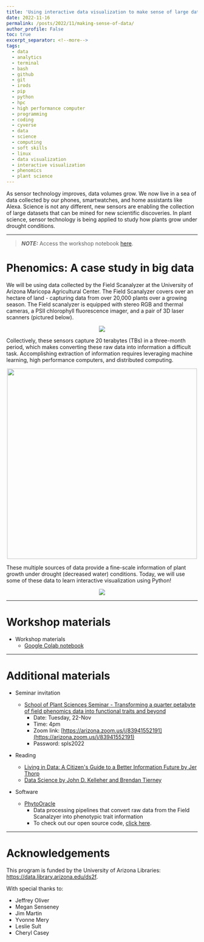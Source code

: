 ```yaml
---
title: 'Using interactive data visualization to make sense of large datasets'
date: 2022-11-16
permalink: /posts/2022/11/making-sense-of-data/
author_profile: False
toc: true
excerpt_separator: <!--more-->
tags:
  - data
  - analytics
  - terminal
  - bash
  - github
  - git 
  - irods
  - pip
  - python
  - hpc
  - high performance computer
  - programming
  - coding
  - cyverse
  - data
  - science
  - computing
  - soft skills
  - linux
  - data visualization
  - interactive visualization
  - phenomics
  - plant science
---
```


As sensor technology improves, data volumes grow. We now live in a sea of data collected by our phones, smartwatches, and home assistants like Alexa. Science is not any different, new sensors are enabling the collection of large datasets that can be mined for new scientific discoveries. In plant science, sensor technology is being applied to study how plants grow under drought conditions. 
<!--more-->

---

> **_NOTE:_** Access the workshop notebook [here](https://colab.research.google.com/drive/1qXUkjBhO-1my5SxuUNoYLsgzh5UCzJop?usp=sharing).

# Phenomics: A case study in big data

We will be using data collected by the Field Scanalyzer at the University of Arizona Maricopa Agricultural Center. The Field Scanalyzer covers over an hectare of land - capturing data from over 20,000 plants over a growing season. The Field scanalyzer is equipped with stereo RGB and thermal cameras, a PSII chlorophyll fluorescence imager, and a pair of 3D laser scanners (pictured below). 

<p align="center"><img src="https://github.com/emmanuelgonz/emmanuelgonz.github.io/raw/master/images/bold_gantry_box.png"></p>

Collectively, these sensors capture 20 terabytes (TBs) in a three-month period, which makes converting these raw data into information a difficult task. Accomplishing extraction of information requires leveraging machine learning, high performance computers, and distributed computing.

<p align="center"><img height=500 src="https://github.com/emmanuelgonz/emmanuelgonz.github.io/raw/master/images/file_sizes_swg.png"></p>

These multiple sources of data provide a fine-scale information of plant growth under drought (decreased water) conditions. Today, we will use some of these data to learn interactive visualization using Python!

<p align="center"><img src="https://github.com/emmanuelgonz/emmanuelgonz.github.io/raw/master/images/lettuce_data_examples.png"></p>

---

# Workshop materials

- Workshop materials
  - [Google Colab notebook](https://colab.research.google.com/drive/1qXUkjBhO-1my5SxuUNoYLsgzh5UCzJop?usp=sharing)

---

# Additional materials

- Seminar invitation
  - [School of Plant Sciences Seminar - Transforming a quarter petabyte of field phenomics data into functional traits and beyond](https://cals.arizona.edu/spls/content/spls-tuesday-seminar-transforming-quarter-petabyte-field-phenomics-data-functional-traits) 
    - Date: Tuesday, 22-Nov 
    - Time: 4pm
    - Zoom link: [https://arizona.zoom.us/j/83941552191](https://arizona.zoom.us/j/83941552191)
    - Password: spls2022

- Reading
  - [Living in Data: A Citizen's Guide to a Better Information Future by Jer Thorp](https://www.amazon.com/Living-Data-Citizens-Better-Information/dp/0374189900)
  - [Data Science by John D. Kelleher and Brendan Tierney](https://arizona-primo.hosted.exlibrisgroup.com/permalink/f/6ljalh/01UA_ALMA51598298120003843)

- Software
  - [PhytoOracle](https://github.com/phytooracle/automation)
    - Data processing pipelines that convert raw data from the Field Scanalzyer into phenotypic trait information
    - To check out our open source code, [click here](https://github.com/phytooracle). 

---

# Acknowledgements

This program is funded by the University of Arizona Libraries: https://data.library.arizona.edu/ds2f. 

With special thanks to: 
- Jeffrey Oliver
- Megan Senseney
- Jim Martin
- Yvonne Mery
- Leslie Sult
- Cheryl Casey